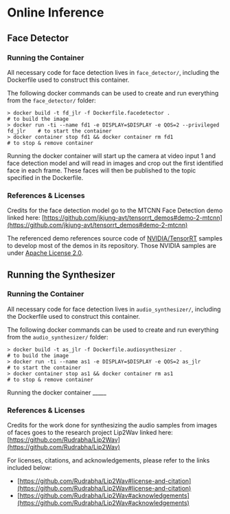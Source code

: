# Online Inference

## Face Detector

### Running the Container

All necessary code for face detection lives in `face_detector/`, including the Dockerfile used to construct this container. 

The following docker commands can be used to create and run everything from the `face_detector/` folder:
```
> docker build -t fd_jlr -f Dockerfile.facedetector .                           # to build the image
> docker run -ti --name fd1 -e DISPLAY=$DISPLAY -e QOS=2 --privileged fd_jlr    # to start the container
> docker container stop fd1 && docker container rm fd1                          # to stop & remove container
```

Running the docker container will start up the camera at video input 1 and face detection model and will read in images and crop out the first identified face in each frame. These faces will then be published to the topic specified in the Dockerfile. 

### References & Licenses

Credits for the face detection model go to the MTCNN Face Detection demo linked here: [https://github.com/jkjung-avt/tensorrt_demos#demo-2-mtcnn](https://github.com/jkjung-avt/tensorrt_demos#demo-2-mtcnn)

The referenced demo references source code of [NVIDIA/TensorRT](https://github.com/NVIDIA/TensorRT) samples to develop most of the demos in its repository. Those NVIDIA samples are under [Apache License 2.0](https://github.com/NVIDIA/TensorRT/blob/master/LICENSE).


## Running the Synthesizer

### Running the Container

All necessary code for face detection lives in `audio_synthesizer/`, including the Dockerfile used to construct this container. 

The following docker commands can be used to create and run everything from the `audio_synthesizer/` folder:
```
> docker build -t as_jlr -f Dockerfile.audiosynthesizer .                       # to build the image
> docker run -ti --name as1 -e DISPLAY=$DISPLAY -e QOS=2 as_jlr                 # to start the container
> docker container stop as1 && docker container rm as1                          # to stop & remove container
```

Running the docker container _____

### References & Licenses

Credits for the work done for synthesizing the audio samples from images of faces goes to the research project Lip2Wav linked here: [https://github.com/Rudrabha/Lip2Wav](https://github.com/Rudrabha/Lip2Wav)

For licenses, citations, and acknowledgements, please refer to the links included below:
* [https://github.com/Rudrabha/Lip2Wav#license-and-citation](https://github.com/Rudrabha/Lip2Wav#license-and-citation)
* [https://github.com/Rudrabha/Lip2Wav#acknowledgements](https://github.com/Rudrabha/Lip2Wav#acknowledgements)




